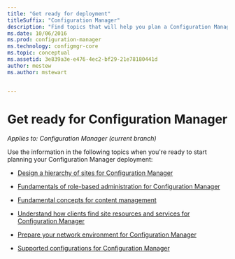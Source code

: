 ```yaml
---
title: "Get ready for deployment"
titleSuffix: "Configuration Manager"
description: "Find topics that will help you plan a Configuration Manager deployment."
ms.date: 10/06/2016
ms.prod: configuration-manager
ms.technology: configmgr-core
ms.topic: conceptual
ms.assetid: 3e839a3e-e476-4ec2-bf29-21e78180441d
author: mestew
ms.author: mstewart


---
```

# Get ready for Configuration Manager

*Applies to: Configuration Manager (current branch)*

Use the information in the following topics when you're ready to start planning your Configuration Manager deployment:  


-   [Design a hierarchy of sites for Configuration Manager](../../core/plan-design/hierarchy/design-a-hierarchy-of-sites.md)  

-   [Fundamentals of role-based administration for Configuration Manager](../../core/understand/fundamentals-of-role-based-administration.md)  

-   [Fundamental concepts for content management](../../core/plan-design/hierarchy/fundamental-concepts-for-content-management.md)  

-   [Understand how clients find site resources and services for Configuration Manager](../../core/plan-design/hierarchy/understand-how-clients-find-site-resources-and-services.md)  

-   [Prepare your network environment for Configuration Manager](/sccm/core/plan-design/network/configure-firewalls-ports-domains)  

-   [Supported configurations for Configuration Manager](../../core/plan-design/configs/supported-configurations.md)  
